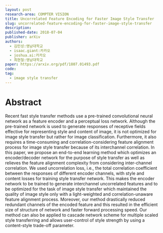 ```yaml
---
layout: post
research-area: COMPTER VISION
title: Uncorrelated Feature Encoding for Faster Image Style Transfer
slug: uncorrelated-feature-encoding-for-faster-image-style-transfer
description:
published-date: 2018-07-04
publisher: arXiv
authors:
  - 김민성:영남대학교
  - isaac.giant:카카오
  - joshua.ai:카카오
  - 최현철:영남대학교
paper: https://arxiv.org/pdf/1807.01493.pdf
code:
tag:
  - image style transfer
---
```


# Abstract

Recent fast style transfer methods use a pre-trained convolutional neural network as a feature encoder and a perceptual loss network. Although the pre-trained network is used to generate responses of receptive fields effective for representing style and content of image, it is not optimized for image style transfer but rather for image classification. Furthermore, it also requires a time-consuming and correlation-considering
feature alignment process for image style transfer because of its interchannel correlation. In this paper, we propose an end-to-end learning method which optimizes an encoder/decoder network for the purpose of
style transfer as well as relieves the feature alignment complexity from considering inter-channel correlation. We used uncorrelation loss, i.e., the total correlation coefficient between the responses of different encoder channels, with style and content losses for training style transfer network. This makes the encoder network to be trained to generate interchannel uncorrelated features and to be optimized for the task of image style transfer which maintained the quality of image style only with a light-weighted and correlation-unaware feature alignment process. Moreover, our method drastically reduced redundant channels of the encoded feature and this resulted in the efficient size of structure of network and faster forward processing speed. Our method can also be applied to cascade network scheme for multiple scaled style transferring and allows user-control of style strength by using a content-style trade-off parameter.
